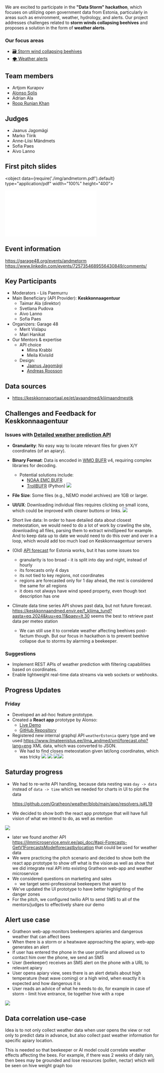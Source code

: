 We are excited to participate in the **"Data Storm" hackathon**, which focuses on utilizing open government data from Estonia, particularly in areas such as environment, weather, hydrology, and alerts. Our project addresses challenges related to **storm winds collapsing beehives** and proposes a solution in the form of **weather alerts**.

### Our focus areas

+  [🗃️ Storm wind collapsing beehives](/about/🌨️%20Problems/🗃️%20Storm%20wind%20collapsing%20beehives) 
+ [🌪️ Weather alerts](/about/products/📱Web-app/essential-tier/ideas%20💡/🌪️%20Weather%20alerts)
## Team members
- Artjom Kurapov
- [Alonso Solis](https://www.linkedin.com/in/alonso-solis-a5b88020a/)
- Adrian Ala
- [Roop Runjan Khan](https://www.linkedin.com/in/roop-ranjan-khan-234a9014b/)

## Judges
+ Jaanus Jagomägi
+ Marko Tiirik
+ Anne-Liisi Mändmets
+ Sofia Paes
+ Aivo Lanno
## First pitch slides

<object data={require('./img/andmetorm.pdf').default} type="application/pdf" width="100%" height="400"></object>

![](img/andmetorm.pdf)


<!--truncate-->

## Event information

https://garage48.org/events/andmetorm
https://www.linkedin.com/events/7257354689556430849/comments/

## Key Participants
- Moderators - Liis Paemurru
- Main Beneficiary (API Provider): **Keskkonnaagentuur**
	- Taimar Ala (direktor)
	- Svetlana Pudova
	- Aivo Lanno
	- Sofia Paes
- Organizers: Garage 48
	- Merit Vislapu
	- Mari Hanikat
- Our Mentors & expertise
	- API choice
		- Miina Krabbi
		- Meila Kivisild 
	- Design:
		- [Jaanus Jagomägi](https://www.linkedin.com/in/jagomagi/overlay/about-this-profile/)
		- [Andreas Roosson](https://www.linkedin.com/in/andreas-roosson-72057756/)


## Data sources
- https://keskkonnaportaal.ee/et/avaandmed/kliimaandmestik

## Challenges and Feedback for Keskkonnaagentuur

### Issues with [Detailed weather prediction API](https://avaandmed.keskkonnaportaal.ee/dhs/Active/documentList.aspx?ViewId=3b1f9939-7395-4710-968e-ed27eb8316fd)

- **Granularity**: No easy way to locate relevant files for given X/Y coordinates (of an apiary).
- **Binary Format**: Data is encoded in [WMO BUFR](https://library.wmo.int/records/item/35625-manual-on-codes-volume-i-2-international-codes) v4, requiring complex libraries for decoding.
    - Potential solutions include:
        - [NOAA EMC BUFR](https://github.com/NOAA-EMC/NCEPLIBS-bufr)
        - [TrollBUFR](https://trollbufr.readthedocs.io/index.html) (Python)
![](img/Screenshot%202024-11-30%20at%2002.59.08.png)
- **File Size**: Some files (e.g., NEMO model archives) are 1GB or larger.
- **UI/UX**: Downloading individual files requires clicking on small icons, which could be improved with clearer buttons or links.
![](img/Screenshot%202024-11-30%20at%2017.00.33.png)
- Short live data: In order to have detailed data about closest meteostation, we would need to do a lot of work by crawling the site, downloading all files, parsing them to extract windSpeed for example. And to keep data up to date we would need to do this over and over in a loop, which would add too much load on Keskkonnaagentuur servers


- (Old) [API forecast](https://www.ilmateenistus.ee/ilma_andmed/xml/forecast.php?lang=eng) for Estonia works, but it has some issues too
	- granularity is too broad - it is split into day and night, instead of hourly
	- its forecasts only 4 days
	- its not tied to key regions, not coordinates
	- regions are forecasted only for 1 day ahead, the rest is considered the same for all regions
	- it does not always have wind speed property, even though text description has one

- Climate data time series API shows past data, but not future forecast. 
  https://keskkonnaandmed.envir.ee/f_kliima_tund?aasta=eq.2024&kuu=eq.11&paev=lt.30 seems the best to retrieve past data per meteo station
	- We can still use it to  correlate weather affecting beehives post-factum though. But our focus in hackathon is to prevent beehive collapse due to storms by alarming a beekeeper.
### Suggestions

- Implement REST APIs of weather prediction with filtering capabilities based on coordinates.
- Enable lightweight real-time data streams via web sockets or webhooks.
 
## Progress Updates
### Friday

- Developed an ad-hoc feature prototype.
- Created a **React app** prototype by Alonso:
    - [Live Demo](https://bee-app-zeta.vercel.app/)
    - [GitHub Repository](https://github.com/alonsosolisg/bee-app)
- Registered new internal graphql API  `weatherEstonia` query type and we used https://www.ilmateenistus.ee/ilma_andmed/xml/forecast.php?lang=eng XML data, which was converted to JSON. 
	- We had to find closes meteostation given lat/long coordinates, which was tricky
  ![](img/Screenshot%202024-11-30%20at%2003.25.22.png)
  ![](img/Screenshot%202024-11-30%20at%2003.23.05.png)
  ![](img/Screenshot%202024-11-30%20at%2017.30.58.png)![](img/Screenshot%202024-11-30%20at%2003.50.42.png)

## Saturday progress
- We had to re-write API handling, because data nesting was
  `day -> data` instead of `data -> time` which we needed for charts in UI to plot the data
  
  https://github.com/Gratheon/weather/blob/main/app/resolvers.js#L19

- We decided to show both the react app prototype that will have full vision of what we intend to do, as well as mention

 
![](img/Screenshot%202024-11-30%20at%2011.27.14.png)


- later we found another API https://ilmmicroservice.envir.ee/api_doc/#api-Forecasts-GetV1ForecastsModelforecastbylocation that could be used for weather data 
- We were practicing the pitch scenario and decided to show both the react app prototype to show off what is the vision as well as show that we did integrate real API into existing Gratheon web-app and weather microservice
- We considered questions on marketing and sales
	- we target semi-professional beekeepers that want to
- We've updated the UI prototype to have better highlighting of the danger zones
- For the pitch, we configured twilio API to send SMS to all of the mentors/judges to effectively share our demo

## Alert use case
- Gratheon web-app monitors beekeepers apiaries and dangerous weather that can affect bees
- When there is a storm or a heatwave approaching the apiary, web-app generates an alert
- If user has entered the phone in the user profile and allowed us to contact him over the phone, we send an SMS
- User (beekeeper) receives an SMS alert on the phone with a URL to relevant apiary
- User opens apiary view, sees there is an alert details about high temperature (heat wave coming) or a high wind, when exactly it is expected and how dangerous it is
- User reads an advice of what he needs to do, for example in case of storm - limit hive entrance, tie together hive with a rope

![](img/Screenshot%202024-11-30%20at%2014.15.00.png)

## Data correlation use-case

Idea is to not only collect weather data when user opens the view or not only to predict  data in advance, but also collect past weather information for specific apiary location.

This is needed so that beekeeper or AI model could correlate weather effects affecting the bees. For example, if there was 2 weeks of daily rain, then bees may be grounded and lose resources (pollen, nectar) which will be seen on hive weight graph too
